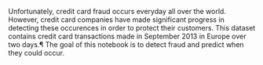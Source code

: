 Unfortunately, credit card fraud occurs everyday all over the world. However, credit card companies have made significant progress in detecting these occurences in order to protect their customers. This dataset contains credit card transactions made in September 2013 in Europe over two days.¶
The goal of this notebook is to detect fraud and predict when they could occur.
